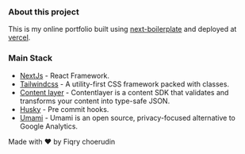 ### About this project
This is my online portfolio built using [next-boilerplate](https://github.com/fiqryq/next-boilerplate) and deployed at [vercel](https://vercel.com).

### Main Stack
- [NextJs](https://nextjs.org/) -  React Framework.
- [Tailwindcss](https://tailwindcss.com/) - A utility-first CSS framework packed with classes.
- [Content layer](https://www.contentlayer.dev/) - Contentlayer is a content SDK that validates and transforms your content into type-safe JSON.
- [Husky](https://typicode.github.io/husky/#/) - Pre commit hooks.
- [Umami](https://umami.is/) - Umami is an open source, privacy-focused alternative to Google Analytics.

Made with ♥ by Fiqry choerudin
